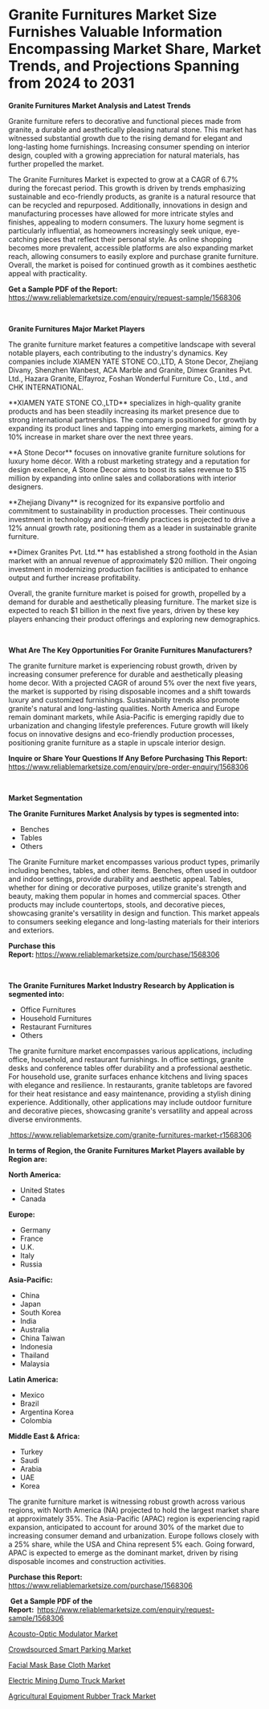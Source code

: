 <p><h1>Granite Furnitures Market Size Furnishes Valuable Information Encompassing Market Share, Market Trends, and Projections Spanning from 2024 to 2031</h1></p><p><strong>Granite Furnitures Market Analysis and Latest Trends</strong></p>
<p><p>Granite furniture refers to decorative and functional pieces made from granite, a durable and aesthetically pleasing natural stone. This market has witnessed substantial growth due to the rising demand for elegant and long-lasting home furnishings. Increasing consumer spending on interior design, coupled with a growing appreciation for natural materials, has further propelled the market. </p><p>The Granite Furnitures Market is expected to grow at a CAGR of 6.7% during the forecast period. This growth is driven by trends emphasizing sustainable and eco-friendly products, as granite is a natural resource that can be recycled and repurposed. Additionally, innovations in design and manufacturing processes have allowed for more intricate styles and finishes, appealing to modern consumers. The luxury home segment is particularly influential, as homeowners increasingly seek unique, eye-catching pieces that reflect their personal style. As online shopping becomes more prevalent, accessible platforms are also expanding market reach, allowing consumers to easily explore and purchase granite furniture. Overall, the market is poised for continued growth as it combines aesthetic appeal with practicality.</p></p>
<p><strong>Get a Sample PDF of the Report:&nbsp;</strong> <a href="https://www.reliablemarketsize.com/enquiry/request-sample/1568306?utm_campaign=1413&utm_medium=2&utm_source=Github&utm_content=ia&utm_term=14102024&utm_id=granite-furnitures">https://www.reliablemarketsize.com/enquiry/request-sample/1568306</a></p>
<p>&nbsp;</p>
<p><strong>Granite Furnitures Major Market Players</strong></p>
<p><p>The granite furniture market features a competitive landscape with several notable players, each contributing to the industry's dynamics. Key companies include XIAMEN YATE STONE CO.,LTD, A Stone Decor, Zhejiang Divany, Shenzhen Wanbest, ACA Marble and Granite, Dimex Granites Pvt. Ltd., Hazara Granite, Elfayroz, Foshan Wonderful Furniture Co., Ltd., and CHK INTERNATIONAL.</p><p>**XIAMEN YATE STONE CO.,LTD** specializes in high-quality granite products and has been steadily increasing its market presence due to strong international partnerships. The company is positioned for growth by expanding its product lines and tapping into emerging markets, aiming for a 10% increase in market share over the next three years.</p><p>**A Stone Decor** focuses on innovative granite furniture solutions for luxury home décor. With a robust marketing strategy and a reputation for design excellence, A Stone Decor aims to boost its sales revenue to $15 million by expanding into online sales and collaborations with interior designers.</p><p>**Zhejiang Divany** is recognized for its expansive portfolio and commitment to sustainability in production processes. Their continuous investment in technology and eco-friendly practices is projected to drive a 12% annual growth rate, positioning them as a leader in sustainable granite furniture.</p><p>**Dimex Granites Pvt. Ltd.** has established a strong foothold in the Asian market with an annual revenue of approximately $20 million. Their ongoing investment in modernizing production facilities is anticipated to enhance output and further increase profitability.</p><p>Overall, the granite furniture market is poised for growth, propelled by a demand for durable and aesthetically pleasing furniture. The market size is expected to reach $1 billion in the next five years, driven by these key players enhancing their product offerings and exploring new demographics.</p></p>
<p>&nbsp;</p>
<p><strong>What Are The Key Opportunities For Granite Furnitures Manufacturers?</strong></p>
<p><p>The granite furniture market is experiencing robust growth, driven by increasing consumer preference for durable and aesthetically pleasing home decor. With a projected CAGR of around 5% over the next five years, the market is supported by rising disposable incomes and a shift towards luxury and customized furnishings. Sustainability trends also promote granite's natural and long-lasting qualities. North America and Europe remain dominant markets, while Asia-Pacific is emerging rapidly due to urbanization and changing lifestyle preferences. Future growth will likely focus on innovative designs and eco-friendly production processes, positioning granite furniture as a staple in upscale interior design.</p></p>
<p><strong>Inquire or Share Your Questions If Any Before Purchasing This Report:</strong> <a href="https://www.reliablemarketsize.com/enquiry/pre-order-enquiry/1568306?utm_campaign=1413&utm_medium=2&utm_source=Github&utm_content=ia&utm_term=14102024&utm_id=granite-furnitures">https://www.reliablemarketsize.com/enquiry/pre-order-enquiry/1568306</a></p>
<p>&nbsp;</p>
<p><strong>Market Segmentation</strong></p>
<p><strong>The Granite Furnitures Market Analysis by types is segmented into:</strong></p>
<p><ul><li>Benches</li><li>Tables</li><li>Others</li></ul></p>
<p><p>The Granite Furniture market encompasses various product types, primarily including benches, tables, and other items. Benches, often used in outdoor and indoor settings, provide durability and aesthetic appeal. Tables, whether for dining or decorative purposes, utilize granite's strength and beauty, making them popular in homes and commercial spaces. Other products may include countertops, stools, and decorative pieces, showcasing granite's versatility in design and function. This market appeals to consumers seeking elegance and long-lasting materials for their interiors and exteriors.</p></p>
<p><strong>Purchase this Report:&nbsp;</strong><a href="https://www.reliablemarketsize.com/purchase/1568306?utm_campaign=1413&utm_medium=2&utm_source=Github&utm_content=ia&utm_term=14102024&utm_id=granite-furnitures">https://www.reliablemarketsize.com/purchase/1568306</a></p>
<p>&nbsp;</p>
<p><strong>The Granite Furnitures Market Industry Research by Application is segmented into:</strong></p>
<p><ul><li>Office Furnitures</li><li>Household Furnitures</li><li>Restaurant Furnitures</li><li>Others</li></ul></p>
<p><p>The granite furniture market encompasses various applications, including office, household, and restaurant furnishings. In office settings, granite desks and conference tables offer durability and a professional aesthetic. For household use, granite surfaces enhance kitchens and living spaces with elegance and resilience. In restaurants, granite tabletops are favored for their heat resistance and easy maintenance, providing a stylish dining experience. Additionally, other applications may include outdoor furniture and decorative pieces, showcasing granite's versatility and appeal across diverse environments.</p></p>
<p><a href="https://www.reliablemarketsize.com/granite-furnitures-market-r1568306?utm_campaign=1413&utm_medium=2&utm_source=Github&utm_content=ia&utm_term=14102024&utm_id=granite-furnitures">&nbsp;https://www.reliablemarketsize.com/granite-furnitures-market-r1568306</a></p>
<p><strong>In terms of Region, the Granite Furnitures Market Players available by Region are:</strong></p>
<p>
    <p> <strong> North America: </strong>
        <ul>
            <li>United States</li>
            <li>Canada</li>
        </ul>
        </p> 
    <p> <strong> Europe: </strong>
        <ul>
            <li>Germany</li>
            <li>France</li>
            <li>U.K.</li>
            <li>Italy</li>
            <li>Russia</li>
        </ul>
        </p> 
    <p> <strong> Asia-Pacific: </strong>
        <ul>
            <li>China</li>
            <li>Japan</li>
            <li>South Korea</li>
            <li>India</li>
            <li>Australia</li>
            <li>China Taiwan</li>
            <li>Indonesia</li>
            <li>Thailand</li>
            <li>Malaysia</li>
        </ul>
        </p> 
    <p> <strong> Latin America: </strong>
        <ul>
            <li>Mexico</li>
            <li>Brazil</li>
            <li>Argentina Korea</li>
            <li>Colombia</li>
        </ul>
        </p> 
    <p> <strong> Middle East & Africa: </strong>
        <ul>
            <li>Turkey</li>
            <li>Saudi</li>
            <li>Arabia</li>
            <li>UAE</li>
            <li>Korea</li>
        </ul>
    </p>
    </p>
<p><p>The granite furniture market is witnessing robust growth across various regions, with North America (NA) projected to hold the largest market share at approximately 35%. The Asia-Pacific (APAC) region is experiencing rapid expansion, anticipated to account for around 30% of the market due to increasing consumer demand and urbanization. Europe follows closely with a 25% share, while the USA and China represent 5% each. Going forward, APAC is expected to emerge as the dominant market, driven by rising disposable incomes and construction activities.</p></p>
<p><strong>Purchase this Report: </strong><a href="https://www.reliablemarketsize.com/purchase/1568306?utm_campaign=1413&utm_medium=2&utm_source=Github&utm_content=ia&utm_term=14102024&utm_id=granite-furnitures">https://www.reliablemarketsize.com/purchase/1568306</a></p>
<p>&nbsp;<strong>Get a Sample PDF of the Report:&nbsp;&nbsp;</strong><a href="https://www.reliablemarketsize.com/enquiry/request-sample/1568306?utm_campaign=1413&utm_medium=2&utm_source=Github&utm_content=ia&utm_term=14102024&utm_id=granite-furnitures">https://www.reliablemarketsize.com/enquiry/request-sample/1568306</a></p>
<p><strong></strong></p>
<p><p><a href="https://www.linkedin.com/pulse/global-acousto-optic-modulator-market-trends-insights-kqf8c?trk=public_post_embed_feed-article-content&utm_campaign=1413&utm_medium=2&utm_source=Github&utm_content=ia&utm_term=14102024&utm_id=granite-furnitures">Acousto-Optic Modulator Market</a></p><p><a href="https://www.linkedin.com/pulse/crowdsourced-smart-parking-market-maturity-analysis-nidkc?trk=public_post_embed_feed-article-content&utm_campaign=1413&utm_medium=2&utm_source=Github&utm_content=ia&utm_term=14102024&utm_id=granite-furnitures">Crowdsourced Smart Parking Market</a></p><p><a href="https://github.com/driubautch/Market-Research-Report-List-1/blob/main/facial-mask-base-cloth-market.md?utm_campaign=1413&utm_medium=2&utm_source=Github&utm_content=ia&utm_term=14102024&utm_id=granite-furnitures">Facial Mask Base Cloth Market</a></p><p><a href="https://github.com/cano01c7/Market-Research-Report-List-1/blob/main/electric-mining-dump-truck-market.md?utm_campaign=1413&utm_medium=2&utm_source=Github&utm_content=ia&utm_term=14102024&utm_id=granite-furnitures">Electric Mining Dump Truck Market</a></p><p><a href="https://www.linkedin.com/pulse/global-agricultural-equipment-rubber-track-market-trends-hsxlc?trk=public_post_embed_feed-article-content&utm_campaign=1413&utm_medium=2&utm_source=Github&utm_content=ia&utm_term=14102024&utm_id=granite-furnitures">Agricultural Equipment Rubber Track Market</a></p></p>